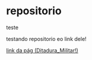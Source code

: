 # repositorio
 teste

testando repositorio eo link dele!

<a href="https://kaikym001.github.io/repositorio/Ditadura-Militar/site001.html">link da pág (Ditadura_Militar!)</a>
